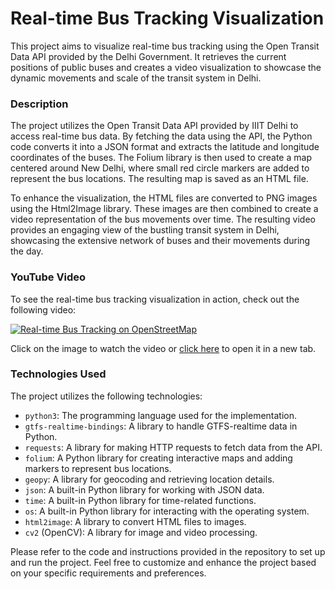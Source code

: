 # Real-time Bus Tracking Visualization

This project aims to visualize real-time bus tracking using the Open Transit Data API provided by the Delhi Government. It retrieves the current positions of public buses and creates a video visualization to showcase the dynamic movements and scale of the transit system in Delhi.

### Description

The project utilizes the Open Transit Data API provided by IIIT Delhi to access real-time bus data. By fetching the data using the API, the Python code converts it into a JSON format and extracts the latitude and longitude coordinates of the buses. The Folium library is then used to create a map centered around New Delhi, where small red circle markers are added to represent the bus locations. The resulting map is saved as an HTML file.

To enhance the visualization, the HTML files are converted to PNG images using the Html2Image library. These images are then combined to create a video representation of the bus movements over time. The resulting video provides an engaging view of the bustling transit system in Delhi, showcasing the extensive network of buses and their movements during the day.

### YouTube Video

To see the real-time bus tracking visualization in action, check out the following video:

[![Real-time Bus Tracking on OpenStreetMap](https://img.youtube.com/vi/BjVXcSRAMr8/0.jpg)](https://www.youtube.com/watch?v=BjVXcSRAMr8)

Click on the image to watch the video or [click here](https://www.youtube.com/watch?v=BjVXcSRAMr8) to open it in a new tab.


### Technologies Used

The project utilizes the following technologies:

- `python3`: The programming language used for the implementation.
- `gtfs-realtime-bindings`: A library to handle GTFS-realtime data in Python.
- `requests`: A library for making HTTP requests to fetch data from the API.
- `folium`: A Python library for creating interactive maps and adding markers to represent bus locations.
- `geopy`: A library for geocoding and retrieving location details.
- `json`: A built-in Python library for working with JSON data.
- `time`: A built-in Python library for time-related functions.
- `os`: A built-in Python library for interacting with the operating system.
- `html2image`: A library to convert HTML files to images.
- `cv2` (OpenCV): A library for image and video processing.

Please refer to the code and instructions provided in the repository to set up and run the project. Feel free to customize and enhance the project based on your specific requirements and preferences.
